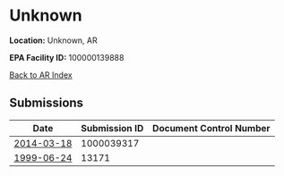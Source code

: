# Unknown

**Location:** Unknown, AR

**EPA Facility ID:** 100000139888

[Back to AR Index](../../index.md)

## Submissions

| Date | Submission ID | Document Control Number |
|------|--------------|-------------------------|
| [2014-03-18](submissions/1000039317.md) | 1000039317 |  |
| [1999-06-24](submissions/13171.md) | 13171 |  |
